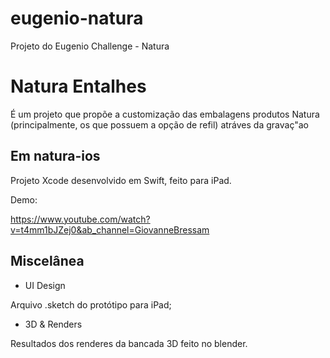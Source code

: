 # eugenio-natura
Projeto do Eugenio Challenge - Natura

# Natura Entalhes

É um projeto que propõe a customização das embalagens produtos Natura (principalmente, os que possuem a opção de refil) atráves da gravaç"ao

## Em natura-ios ##

Projeto Xcode desenvolvido em Swift, feito para iPad. 

Demo:

https://www.youtube.com/watch?v=t4mm1bJZej0&ab_channel=GiovanneBressam

## Miscelânea

* UI Design

Arquivo .sketch do protótipo para iPad;

* 3D & Renders

Resultados dos renderes da bancada 3D feito no blender.
